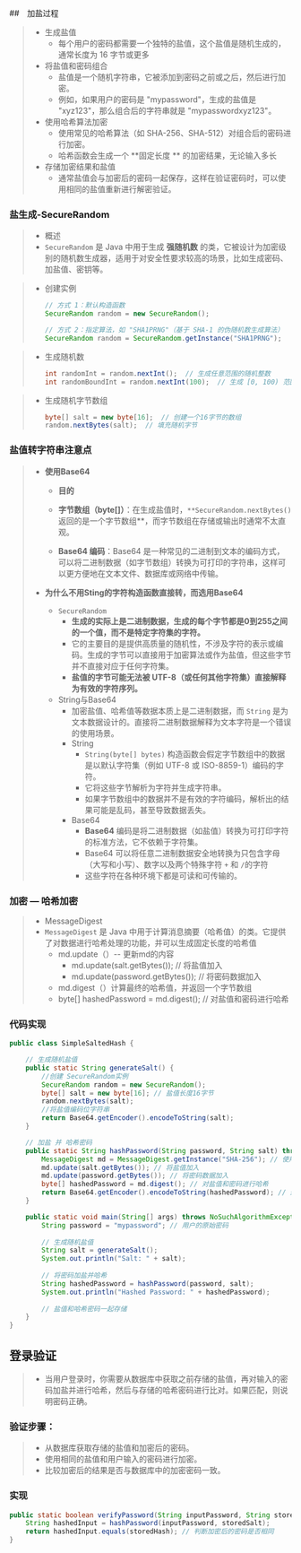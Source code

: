 ##　加盐过程

> - 生成盐值
>   - 每个用户的密码都需要一个独特的盐值，这个盐值是随机生成的，通常长度为 16 字节或更多
> - 将盐值和密码组合
>   - 盐值是一个随机字符串，它被添加到密码之前或之后，然后进行加密。
>   - 例如，如果用户的密码是 "mypassword"，生成的盐值是 "xyz123"，那么组合后的字符串就是 "mypasswordxyz123"。
> - 使用哈希算法加密
>   - 使用常见的哈希算法（如 SHA-256、SHA-512）对组合后的密码进行加密。
>   - 哈希函数会生成一个 **固定长度 ** 的加密结果，无论输入多长
> - 存储加密结果和盐值
>   - 通常盐值会与加密后的密码一起保存，这样在验证密码时，可以使用相同的盐值重新进行解密验证。



### 盐生成-SecureRandom

> - 概述
> - `SecureRandom` 是 Java 中用于生成  **强随机数**  的类，它被设计为加密级别的随机数生成器，适用于对安全性要求较高的场景，比如生成密码、加盐值、密钥等。

> - 创建实例
>
>   ```java
>   // 方式 1：默认构造函数
>   SecureRandom random = new SecureRandom();
>   
>   // 方式 2：指定算法，如 "SHA1PRNG"（基于 SHA-1 的伪随机数生成算法）
>   SecureRandom random = SecureRandom.getInstance("SHA1PRNG");
>   ```



> - 生成随机数
>
>   ```java
>   int randomInt = random.nextInt();  // 生成任意范围的随机整数
>   int randomBoundInt = random.nextInt(100);  // 生成 [0, 100) 范围的随机整数
>   ```



> - 生成随机字节数组
>
>   ```java
>   byte[] salt = new byte[16];  // 创建一个16字节的数组
>   random.nextBytes(salt);  // 填充随机字节
>   ```



### 盐值转字符串注意点

> - **使用Base64** 
>   -  **目的**
>   
>   - **字节数组（byte[]）**：在生成盐值时，`**SecureRandom.nextBytes()` 返回的是一个字节数组**，而字节数组在存储或输出时通常不太直观。
>   
>   - **Base64 编码**：Base64 是一种常见的二进制到文本的编码方式，可以将二进制数据（如字节数组）转换为可打印的字符串，这样可以更方便地在文本文件、数据库或网络中传输。
>   
>     
> - **为什么不用Sting的字符构造函数直接转，而选用Base64**
>   
>   - `SecureRandom` 
>     - **生成的实际上是二进制数据，生成的每个字节都是0到255之间的一个值，而不是特定字符集的字符。**
>     - 它的主要目的是提供高质量的随机性，不涉及字符的表示或编码。生成的字节可以直接用于加密算法或作为盐值，但这些字节并不直接对应于任何字符集。
>     - **盐值的字节可能无法被 UTF-8（或任何其他字符集）直接解释为有效的字符序列。**
>   - String与Base64
>     - 加密盐值、哈希值等数据本质上是二进制数据，而 `String` 是为文本数据设计的。直接将二进制数据解释为文本字符是一个错误的使用场景。
>     - String
>       - `String(byte[] bytes)` 构造函数会假定字节数组中的数据是以默认字符集（例如 UTF-8 或 ISO-8859-1）编码的字符。
>       - 它将这些字节解析为字符并生成字符串。
>       - 如果字节数组中的数据并不是有效的字符编码，解析出的结果可能是乱码，甚至导致数据丢失。
>     - Base64 
>       - **Base64** 编码是将二进制数据（如盐值）转换为可打印字符的标准方法，它不依赖于字符集。
>       - Base64 可以将任意二进制数据安全地转换为只包含字母（大写和小写）、数字以及两个特殊字符 `+` 和 `/`的字符
>       - 这些字符在各种环境下都是可读和可传输的。



### 加密 — 哈希加密

> - MessageDigest
> - `MessageDigest` 是 Java 中用于计算消息摘要（哈希值）的类。它提供了对数据进行哈希处理的功能，并可以生成固定长度的哈希值
>   - md.update（）-- 更新md的内容
>     - md.update(salt.getBytes()); // 将盐值加入
>     - md.update(password.getBytes()); // 将密码数据加入
>   -  md.digest（）计算最终的哈希值，并返回一个字节数组
>     - byte[] hashedPassword = md.digest(); // 对盐值和密码进行哈希



### 代码实现

```java
public class SimpleSaltedHash {

    // 生成随机盐值
    public static String generateSalt() {
        //创建 SecureRandom实例
        SecureRandom random = new SecureRandom();
        byte[] salt = new byte[16]; // 盐值长度16字节
        random.nextBytes(salt);
        //将盐值编码位字符串
        return Base64.getEncoder().encodeToString(salt);
    }

    // 加盐 并 哈希密码
    public static String hashPassword(String password, String salt) throws NoSuchAlgorithmException {
        MessageDigest md = MessageDigest.getInstance("SHA-256"); // 使用SHA-256加密
        md.update(salt.getBytes()); // 将盐值加入
		md.update(password.getBytes()); // 将密码数据加入
		byte[] hashedPassword = md.digest(); // 对盐值和密码进行哈希
        return Base64.getEncoder().encodeToString(hashedPassword); // 返回哈希结果
    }

    public static void main(String[] args) throws NoSuchAlgorithmException {
        String password = "mypassword"; // 用户的原始密码
        
        // 生成随机盐值
        String salt = generateSalt();
        System.out.println("Salt: " + salt);
        
        // 将密码加盐并哈希
        String hashedPassword = hashPassword(password, salt);
        System.out.println("Hashed Password: " + hashedPassword);
        
        // 盐值和哈希密码一起存储
    }
}
```



## 登录验证

> - 当用户登录时，你需要从数据库中获取之前存储的盐值，再对输入的密码加盐并进行哈希，然后与存储的哈希密码进行比对。如果匹配，则说明密码正确。



### **验证步骤**：

> - 从数据库获取存储的盐值和加密后的密码。
> - 使用相同的盐值和用户输入的密码进行加密。
> - 比较加密后的结果是否与数据库中的加密密码一致。



### 实现

```java
public static boolean verifyPassword(String inputPassword, String storedSalt, String storedHash) throws NoSuchAlgorithmException {
    String hashedInput = hashPassword(inputPassword, storedSalt);
    return hashedInput.equals(storedHash); // 判断加密后的密码是否相同
}
```









































